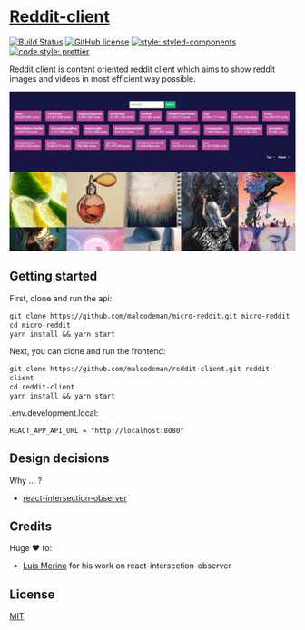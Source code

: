 # [Reddit-client](https://ddit.herokuapp.com/)

[![Build Status](https://travis-ci.org/malcodeman/reddit-client.svg?branch=master)](https://travis-ci.org/malcodeman/reddit-client)
[![GitHub license](https://img.shields.io/badge/license-MIT-blue.svg)](https://github.com/malcodeman/micro-reddit/blob/master/LICENSE)
[![style: styled-components](https://img.shields.io/badge/style-%F0%9F%92%85%20styled--components-orange.svg?colorB=daa357&colorA=db748e)](https://github.com/styled-components/styled-components)
[![code style: prettier](https://img.shields.io/badge/code_style-prettier-ff69b4.svg)](https://github.com/prettier/prettier)

Reddit client is content oriented reddit client which aims to show reddit images and videos in most efficient way possible.

![Screenshot](docs/images/screenshot.jpg)

## Getting started

First, clone and run the api:

```
git clone https://github.com/malcodeman/micro-reddit.git micro-reddit
cd micro-reddit
yarn install && yarn start
```

Next, you can clone and run the frontend:

```
git clone https://github.com/malcodeman/reddit-client.git reddit-client
cd reddit-client
yarn install && yarn start
```

.env.development.local:

```
REACT_APP_API_URL = "http://localhost:8080"
```

## Design decisions

Why ... ?

- [react-intersection-observer](https://developer.mozilla.org/en-US/docs/Web/API/Intersection_Observer_API)

## Credits

Huge ❤️ to:

- [Luis Merino](https://github.com/Rendez) for his work on react-intersection-observer

## License

[MIT](./LICENSE)
